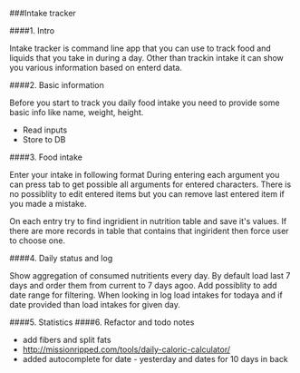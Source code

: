 ###Intake tracker

####1. Intro

Intake tracker is command line app that you can use to track food and liquids that you take in during a day.
Other than trackin intake it can show you various information based on enterd data.

####2. Basic information

Before you start to track you daily food intake you need to provide some basic info like name, weight, height.

* Read inputs
* Store to DB

####3. Food intake

Enter your intake in following format <ingirident name> <unit> <measure>
During entering each argument you can press tab to get possible all arguments for entered characters. 
There is no possiblity to edit entered items but you can remove last entered item if you made a mistake.

On each entry try to find ingridient in nutrition table and save it's values. If there are more records in table that contains that ingirident then force user to choose one.

####4. Daily status and log

Show aggregation of consumed nutritients every day. By default load last 7 days and order them from current to 7 days agoo. Add possiblity to add date range for filtering.
When looking in log load intakes for todaya and if date provided than load intakes for given day.

####5. Statistics
####6. Refactor and todo notes
* add fibers and split fats
* http://missionripped.com/tools/daily-caloric-calculator/
* added autocomplete for date - yesterday and dates for 10 days in back